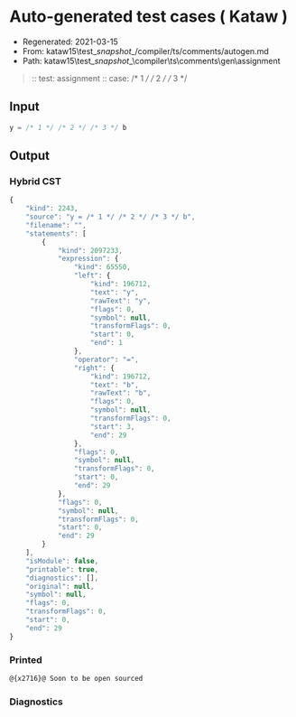 # Auto-generated test cases ( Kataw )
- Regenerated: 2021-03-15
- From: kataw15\test\__snapshot__/compiler/ts/comments/autogen.md
- Path: kataw15\test\__snapshot__\compiler\ts\comments\gen\assignment
> :: test: assignment
> :: case: /* 1 */ /* 2 */ /* 3 */
## Input

`````js
y = /* 1 */ /* 2 */ /* 3 */ b
`````

## Output

### Hybrid CST

```javascript
{
    "kind": 2243,
    "source": "y = /* 1 */ /* 2 */ /* 3 */ b",
    "filename": "",
    "statements": [
        {
            "kind": 2097233,
            "expression": {
                "kind": 65550,
                "left": {
                    "kind": 196712,
                    "text": "y",
                    "rawText": "y",
                    "flags": 0,
                    "symbol": null,
                    "transformFlags": 0,
                    "start": 0,
                    "end": 1
                },
                "operator": "=",
                "right": {
                    "kind": 196712,
                    "text": "b",
                    "rawText": "b",
                    "flags": 0,
                    "symbol": null,
                    "transformFlags": 0,
                    "start": 3,
                    "end": 29
                },
                "flags": 0,
                "symbol": null,
                "transformFlags": 0,
                "start": 0,
                "end": 29
            },
            "flags": 0,
            "symbol": null,
            "transformFlags": 0,
            "start": 0,
            "end": 29
        }
    ],
    "isModule": false,
    "printable": true,
    "diagnostics": [],
    "original": null,
    "symbol": null,
    "flags": 0,
    "transformFlags": 0,
    "start": 0,
    "end": 29
}
```

### Printed

```javascript
@{x2716}@ Soon to be open sourced
```

### Diagnostics

```javascript

```

